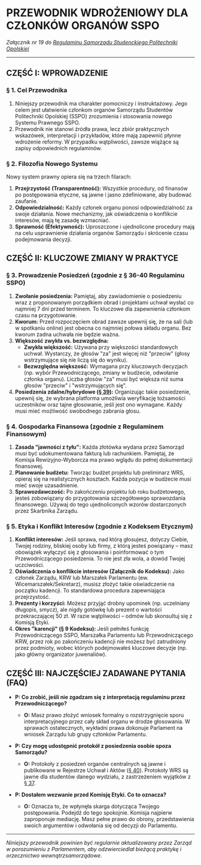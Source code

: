 # PRZEWODNIK WDROŻENIOWY DLA CZŁONKÓW ORGANÓW SSPO

*Załącznik nr 19 do [Regulaminu Samorządu Studenckiego Politechniki Opolskiej](01-regulamin-sspo.md)*

---

## CZĘŚĆ I: WPROWADZENIE

### § 1. Cel Przewodnika
1.  Niniejszy przewodnik ma charakter pomocniczy i instruktażowy. Jego celem jest ułatwienie członkom organów Samorządu Studentów Politechniki Opolskiej (SSPO) zrozumienia i stosowania nowego Systemu Prawnego SSPO.
2.  Przewodnik nie stanowi źródła prawa, lecz zbiór praktycznych wskazówek, interpretacji i przykładów, które mają zapewnić płynne wdrożenie reformy. W przypadku wątpliwości, zawsze wiążące są zapisy odpowiednich regulaminów.

### § 2. Filozofia Nowego Systemu
Nowy system prawny opiera się na trzech filarach:
1.  **Przejrzystość (Transparentność):** Wszystkie procedury, od finansów po postępowania etyczne, są jawne i jasno zdefiniowane, aby budować zaufanie.
2.  **Odpowiedzialność:** Każdy członek organu ponosi odpowiedzialność za swoje działania. Nowe mechanizmy, jak oświadczenia o konflikcie interesów, mają tę zasadę wzmacniać.
3.  **Sprawność (Efektywność):** Uproszczone i ujednolicone procedury mają na celu usprawnienie działania organów Samorządu i skrócenie czasu podejmowania decyzji.

## CZĘŚĆ II: KLUCZOWE ZMIANY W PRAKTYCE

### § 3. Prowadzenie Posiedzeń (zgodnie z § 36-40 Regulaminu SSPO)
1.  **Zwołanie posiedzenia:** Pamiętaj, aby zawiadomienie o posiedzeniu wraz z proponowanym porządkiem obrad i projektami uchwał wysłać co najmniej 7 dni przed terminem. To kluczowe dla zapewnienia członkom czasu na przygotowanie.
2.  **Kworum:** Przed rozpoczęciem obrad zawsze upewnij się, że na sali (lub w spotkaniu online) jest obecna co najmniej połowa składu organu. Bez kworum żadna uchwała nie będzie ważna.
3.  **Większość zwykła vs. bezwzględna:**
    *   **Zwykła większość:** Używana przy większości standardowych uchwał. Wystarczy, że głosów "za" jest więcej niż "przeciw" (głosy wstrzymujące się nie liczą się do wyniku).
    *   **Bezwzględna większość:** Wymagana przy kluczowych decyzjach (np. wybór Przewodniczącego, zmiany w budżecie, odwołanie członka organu). Liczba głosów "za" musi być większa niż suma głosów "przeciw" i "wstrzymujących się".
4.  **Posiedzenia zdalne/hybrydowe ([§ 39](01-regulamin-sspo.md#§-39)):** Organizując takie posiedzenie, upewnij się, że wybrana platforma umożliwia weryfikację tożsamości uczestników oraz tajne głosowanie, jeśli jest ono wymagane. Każdy musi mieć możliwość swobodnego zabrania głosu.

### § 4. Gospodarka Finansowa (zgodnie z Regulaminem Finansowym)
1.  **Zasada "jawności z tyłu":** Każda złotówka wydana przez Samorząd musi być udokumentowana fakturą lub rachunkiem. Pamiętaj, że Komisja Rewizyjno-Wyborcza ma prawo wglądu do pełnej dokumentacji finansowej.
2.  **Planowanie budżetu:** Tworząc budżet projektu lub preliminarz WRS, opieraj się na realistycznych kosztach. Każda pozycja w budżecie musi mieć swoje uzasadnienie.
3.  **Sprawozdawczość:** Po zakończeniu projektu lub roku budżetowego, jesteś zobowiązany do przygotowania szczegółowego sprawozdania finansowego. Używaj do tego ujednoliconych wzorów dostarczonych przez Skarbnika Zarządu.

### § 5. Etyka i Konflikt Interesów (zgodnie z Kodeksem Etycznym)
1.  **Konflikt interesów:** Jeśli sprawa, nad którą głosujesz, dotyczy Ciebie, Twojej rodziny, bliskiej osoby lub firmy, z którą jesteś powiązany – masz obowiązek wyłączyć się z głosowania i poinformować o tym Przewodniczącego posiedzenia. To nie jest zła wola, a dowód Twojej uczciwości.
2.  **Oświadczenia o konflikcie interesów (Załącznik do Kodeksu):** Jako członek Zarządu, KRW lub Marszałek Parlamentu (ew. Wicemarszałek/Sekretarz), musisz złożyć takie oświadczenie na początku kadencji. To standardowa procedura zapewniająca przejrzystość.
3.  **Prezenty i korzyści:** Możesz przyjąć drobny upominek (np. uczelniany długopis, smycz), ale nigdy gotówkę lub prezent o wartości przekraczającej 50 zł. W razie wątpliwości – odmów lub skonsultuj się z Komisją Etyki.
4.  **Okres "karencji" (§ 9 Kodeksu):** Jeśli pełniłeś funkcję Przewodniczącego SSPO, Marszałka Parlamentu lub Przewodniczącego KRW, przez rok po zakończeniu kadencji nie możesz być zatrudniony przez podmioty, wobec których podejmowałeś kluczowe decyzje (np. jako główny organizator juwenaliów).

## CZĘŚĆ III: NAJCZĘŚCIEJ ZADAWANE PYTANIA (FAQ)

*   **P: Co zrobić, jeśli nie zgadzam się z interpretacją regulaminu przez Przewodniczącego?**
    *   **O:** Masz prawo złożyć wniosek formalny o rozstrzygnięcie sporu interpretacyjnego przez cały skład organu w drodze głosowania. W sprawach ostatecznych, wykładni prawa dokonuje Parlament na wniosek Zarządu lub grupy członków Parlamentu.

*   **P: Czy mogę udostępnić protokół z posiedzenia osobie spoza Samorządu?**
    *   **O:** Protokoły z posiedzeń organów centralnych są jawne i publikowane w Rejestrze Uchwał i Aktów ([§ 40](01-regulamin-sspo.md#§-40)). Protokoły WRS są jawne dla studentów danego wydziału, z zastrzeżeniem wyjątków z [§ 37](01-regulamin-sspo.md#§-37).

*   **P: Dostałem wezwanie przed Komisję Etyki. Co to oznacza?**
    *   **O:** Oznacza to, że wpłynęła skarga dotycząca Twojego postępowania. Podejdź do tego spokojnie. Komisja najpierw zaproponuje mediację. Masz pełne prawo do obrony, przedstawienia swoich argumentów i odwołania się od decyzji do Parlamentu.

---
*Niniejszy przewodnik powinien być regularnie aktualizowany przez Zarząd w porozumieniu z Parlamentem, aby odzwierciedlał bieżącą praktykę i orzecznictwo wewnątrzsamorządowe.*
